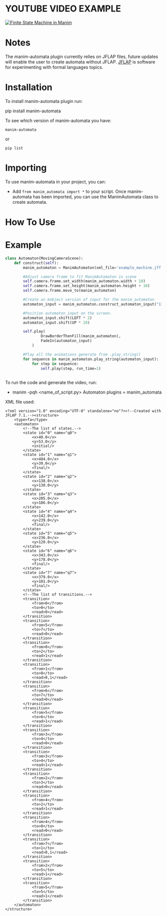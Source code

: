
YOUTUBE VIDEO EXAMPLE
=====================
[![Finite State Machine in Manim](https://img.youtube.com/vi/Lfq6XD3-aUw/0.jpg)](https://www.youtube.com/watch?v=Lfq6XD3-aUw)



Notes
=====
The manim-automata plugin currently relies on JFLAP files, future updates will enable the user to create automata without JFLAP.
[JFLAP](https://www.jflap.org) is software for experimenting with formal languages topics.

Installation
============
To install manim-automata plugin run:

   pip install manim-automata

To see which version of manim-automata you have:

    manim-automata

or

    pip list


Importing
=========
To use manim-automata in your project, you can:

* Add ``from manim_automata import *`` to your script.
Once manim-automata has been imported, you can use the ManimAutomata class to create automata.

How To Use
==========





Example
=======
```python
class Automaton(MovingCameraScene):
    def construct(self):
        manim_automaton = ManimAutomaton(xml_file='example_machine.jff')

        #Adjust camera frame to fit ManimAutomaton in scene
        self.camera.frame.set_width(manim_automaton.width + 10)
        self.camera.frame.set_height(manim_automaton.height + 10)
        self.camera.frame.move_to(manim_automaton)

        #Create an mobject version of input for the manim_automaton
        automaton_input = manim_automaton.construct_automaton_input("110011")

        #Position automaton_input on the screen.
        automaton_input.shift(LEFT * 2)
        automaton_input.shift(UP * 10)

        self.play(
                DrawBorderThenFill(manim_automaton),
                FadeIn(automaton_input)
            )

        #Play all the animations generate from .play_string()
        for sequence in manim_automaton.play_string(automaton_input):
            for step in sequence:
                self.play(step, run_time=1)
               
```
To run the code and generate the video, run:

* manim -pqh <name_of_script.py> Automaton plugins = manim_automata

   
XML file used:
```
<?xml version="1.0" encoding="UTF-8" standalone="no"?><!--Created with JFLAP 7.1.--><structure>
	<type>fa</type>
	<automaton>
		<!--The list of states.-->
		<state id="0" name="q0">
			<x>40.0</x>
			<y>53.0</y>
			<initial/>
		</state>
		<state id="1" name="q1">
			<x>484.0</x>
			<y>39.0</y>
			<final/>
		</state>
		<state id="2" name="q2">
			<x>138.0</x>
			<y>130.0</y>
		</state>
		<state id="3" name="q3">
			<x>205.0</x>
			<y>186.0</y>
		</state>
		<state id="4" name="q4">
			<x>142.0</x>
			<y>239.0</y>
			<final/>
		</state>
		<state id="5" name="q5">
			<x>236.0</x>
			<y>120.0</y>
		</state>
		<state id="6" name="q6">
			<x>343.0</x>
			<y>178.0</y>
			<final/>
		</state>
		<state id="7" name="q7">
			<x>379.0</x>
			<y>101.0</y>
			<final/>
		</state>
		<!--The list of transitions.-->
		<transition>
			<from>0</from>
			<to>0</to>
			<read>0</read>
		</transition>
		<transition>
			<from>5</from>
			<to>7</to>
			<read>0</read>
		</transition>
		<transition>
			<from>0</from>
			<to>2</to>
			<read>1</read>
		</transition>
		<transition>
			<from>1</from>
			<to>0</to>
			<read>0,1</read>
		</transition>
		<transition>
			<from>6</from>
			<to>7</to>
			<read>0</read>
		</transition>
		<transition>
			<from>5</from>
			<to>6</to>
			<read>1</read>
		</transition>
		<transition>
			<from>3</from>
			<to>4</to>
			<read>0</read>
		</transition>
		<transition>
			<from>3</from>
			<to>4</to>
			<read>1</read>
		</transition>
		<transition>
			<from>2</from>
			<to>3</to>
			<read>0</read>
		</transition>
		<transition>
			<from>4</from>
			<to>2</to>
			<read>1</read>
		</transition>
		<transition>
			<from>4</from>
			<to>0</to>
			<read>0</read>
		</transition>
		<transition>
			<from>7</from>
			<to>1</to>
			<read>0,1</read>
		</transition>
		<transition>
			<from>2</from>
			<to>5</to>
			<read>1</read>
		</transition>
		<transition>
			<from>5</from>
			<to>5</to>
			<read>1</read>
		</transition>
	</automaton>
</structure>
```

